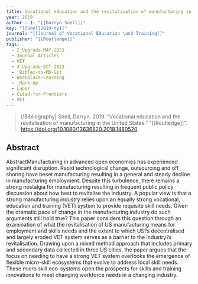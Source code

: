```yaml
---
title: Vocational education and the revitalisation of manufacturing in the United States
year: 2019
author - 1: "[[Darryn Snell]]"
key: "[[Snell2019-ty]]"
journal: "[[Journal of Vocational Education \and Training]]"
publisher: "[[Routledge]]"
tags:
  - 2_Upgrade-MAY-2023
  - Journal-Articles
  - VET
  - 3_Upgrade-OCT-2023
  - _BibTex-to-MD-Git
  - Workplace-Learning
  - _Mark-Up
  - Labor
  - Cited-for-Frontiers
  - VET
---
```


> [!Bibliography]
> Snell, Darryn. 2019. “Vocational education and the revitalisation of manufacturing in the United States.” "[[Routledge]]". https://doi.org/10.1080/13636820.2018.1480520

## Abstract
AbstractManufacturing in advanced open economies has experienced significant disruption. Rapid technological change, outsourcing and off shoring have beset manufacturing resulting in a general and steady decline in manufacturing employment. Despite this turbulence, there remains a strong nostalgia for manufacturing resulting in frequent public policy discussion about how best to revitalise the industry. A popular view is that a strong manufacturing industry relies upon an equally strong vocational, education and training (VET) system to provide requisite skill needs. Given the dramatic pace of change in the manufacturing industry do such arguments still hold true? This paper considers this question through an examination of what the revitalisation of US manufacturing means for employment and skills needs and the extent to which US?s decentralised and largely eroded VET system serves as a barrier to the industry?s revitalisation. Drawing upon a mixed method approach that includes primary and secondary data collected in three US cities, the paper argues that the focus on needing to have a strong VET system overlooks the emergence of flexible micro-skill ecosystems that evolve to address local skill needs. These micro skill eco-systems open the prospects for skills and training innovations to meet changing workforce needs in a changing industry.